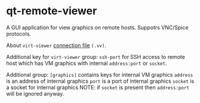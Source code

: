qt-remote-viewer
=================

A GUI application for view graphics on remote hosts.
Suppotrs VNC/Spice protocols.

About `virt-viewer` [connection file](https://github.com/SPICE/virt-viewer/blob/master/man/remote-viewer.pod#connection-file) `(.vv)`.

Additional key for `virt-viewer` group:
    `ssh-port`      for SSH access to remote host which has VM graphics
    with internal `address:port` or `socket`.

Additional group:
    `[graphics]`    contains keys for internal VM graphics
    `address`       is an address of internal graphics
    `port`          is a port of internal graphics
    `socket`        is a socket for internal graphics
    NOTE: if `socket` is present then `address:port` will be ignored anyway.

